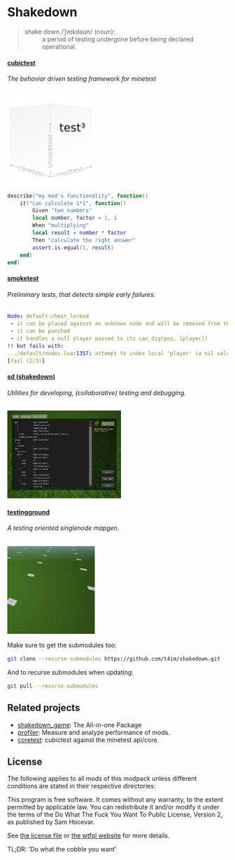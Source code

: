 # Shakedown

> <dl><dt>shake·down /ˈʃeɪkdaʊn/ (noun):</dt>
> <dd>a period of testing undergone before being declared operational.</dd></dl>

#### [cubictest](./cubictest/)
###### The behavior driven testing framework for minetest
![](./cubictest/cubictest_logo.png)
```lua
describe("my mod's functionality", function()
	it("can calculate 1*1", function()
		Given "two numbers"
		local number, factor = 1, 1
		When "multiplying"
		local result = number * factor
		Then "calculate the right answer"
		assert.is.equal(1, result)
	end)
end)
```

#### [smoketest](./smoketest/)
###### Preliminary tests, that detects simple early failures.
```yaml
Node: default:chest_locked
 - it can be placed against an unknown node and will be removed from the ItemStack
 - it can be punched
 - it handles a null player passed to its can_dig(pos, [player])
!! but fails with:
.../default/nodes.lua:1357: attempt to index local 'player' (a nil value)
[fail (2/3)]
```

#### [sd (shakedown)](./sd/)
###### Utilities for developing, (collaborative) testing and debugging.
![](./sd/screenshot.png)

#### [testingground](./testingground/)
###### A testing oriented singlenode mapgen.
![](./testingground/screenshot.png)

Make sure to get the submodules too:
```sh
git clone --recurse-submodules https://github.com/t4im/shakedown.git
```

And to recurse submodules when updating:
```sh
git pull --recurse-submodules
```

## Related projects
* [shakedown_game](https://github.com/t4im/shakedown_game/): The All-in-one Package
* [profiler](https://github.com/t4im/profiler/): Measure and analyze performance of mods.
* [coretest](https://github.com/t4im/coretest/): cubictest against the minetest api/core.

## License
The following applies to all mods of this modpack unless different conditions are stated in their respective directories:

  This program is free software. It comes without any warranty, to the extent permitted by applicable law.
  You can redistribute it and/or modify it under the terms of the Do What The Fuck You Want To Public License, Version 2, as published by Sam Hocevar.

See [the license file](WTFPL.license) or [the wtfpl website](http://www.wtfpl.net/) for more details.

TL;DR: 'Do what the cobble you want'
